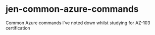# jen-common-azure-commands
Common Azure commands I've noted down whilst studying for AZ-103 certification
